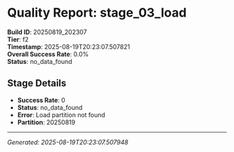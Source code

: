 # Quality Report: stage_03_load

**Build ID**: 20250819_202307  
**Tier**: f2  
**Timestamp**: 2025-08-19T20:23:07.507821  
**Overall Success Rate**: 0.0%  
**Status**: no_data_found

## Stage Details

- **Success Rate**: 0
- **Status**: no_data_found
- **Error**: Load partition not found
- **Partition**: 20250819

---
*Generated: 2025-08-19T20:23:07.507948*
